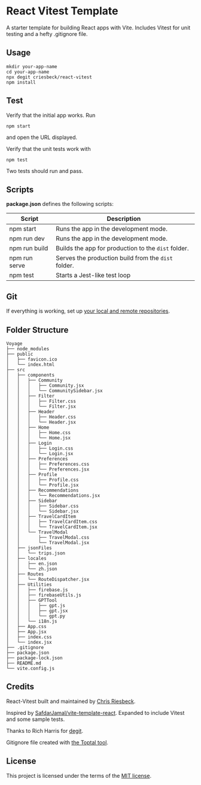 # React Vitest Template

A starter template for building React apps with Vite. Includes Vitest for unit testing and
a hefty .gitignore file.

## Usage

```
mkdir your-app-name
cd your-app-name
npx degit criesbeck/react-vitest
npm install
```

## Test

Verify that the initial app works. Run

```
npm start
```

and open the URL displayed.

Verify that the unit tests work with

```
npm test
```

Two tests should run and pass. 

## Scripts

**package.json** defines the following scripts:

| Script         | Description                                         |
| -------------- | --------------------------------------------------- |
| npm start      | Runs the app in the development mode.               |
| npm run dev    | Runs the app in the development mode.               |
| npm run build  | Builds the app for production to the `dist` folder. |
| npm run serve  | Serves the production build from the `dist` folder. |
| npm test       | Starts a Jest-like test loop                        |


## Git

If everything is working, set up [your local and remote repositories](https://docs.github.com/en/get-started/importing-your-projects-to-github/importing-source-code-to-github/adding-locally-hosted-code-to-github#adding-a-local-repository-to-github-using-git).

## Folder Structure

```
Voyage
├── node_modules
├── public
│   ├── favicon.ico
│   └── index.html
├── src
│   ├── components
│   │   ├── Community
│   │   │   ├── Community.jsx
│   │   │   └── CommunitySidebar.jsx
│   │   ├── Filter
│   │   │   ├── Filter.css
│   │   │   └── Filter.jsx
│   │   ├── Header
│   │   │   ├── Header.css
│   │   │   └── Header.jsx
│   │   ├── Home
│   │   │   ├── Home.css
│   │   │   └── Home.jsx
│   │   ├── Login
│   │   │   ├── Login.css
│   │   │   └── Login.jsx
│   │   ├── Preferences
│   │   │   ├── Preferences.css
│   │   │   └── Preferences.jsx
│   │   ├── Profile
│   │   │   ├── Profile.css
│   │   │   └── Profile.jsx
│   │   ├── Recommendations
│   │   │   └── Recommendations.jsx
│   │   ├── Sidebar
│   │   │   ├── Sidebar.css
│   │   │   └── Sidebar.jsx
│   │   ├── TravelCardItem
│   │   │   ├── TravelCardItem.css
│   │   │   └── TravelCardItem.jsx
│   │   └── TravelModal
│   │       ├── TravelModal.css
│   │       └── TravelModal.jsx
│   ├── jsonFiles
│   │   └── trips.json
│   ├── locales
│   │   ├── en.json
│   │   └── zh.json
│   ├── Routes
│   │   └── RouteDispatcher.jsx
│   ├── Utilities
│   │   ├── firebase.js
│   │   ├── firebaseUtils.js
│   │   ├── GPTTool
│   │   │   ├── gpt.js
│   │   │   ├── gpt.jsx
│   │   │   └── gpt.py
│   │   └── i18n.js
│   ├── App.css
│   ├── App.jsx
│   ├── index.css
│   └── index.jsx
├── .gitignore
├── package.json
├── package-lock.json
├── README.md
└── vite.config.js

```

## Credits

React-Vitest built and maintained by [Chris Riesbeck](https://github.com/criesbeck).

Inspired by [SafdarJamal/vite-template-react](https://github.com/SafdarJamal/vite-template-react).
Expanded to include Vitest and some sample tests.

Thanks to Rich Harris for [degit](https://www.npmjs.com/package/degit).

Gitignore file created with [the Toptal tool](https://www.toptal.com/developers/gitignore/api/react,firebase,visualstudiocode,macos,windows).


## License

This project is licensed under the terms of the [MIT license](./LICENSE).
